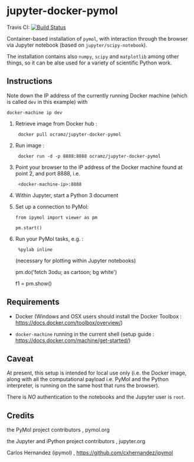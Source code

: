 # jupyter-docker-pymol

Travis CI: [![Build Status](https://travis-ci.org/ocramz/jupyter-docker-pymol.svg?branch=master)](https://travis-ci.org/ocramz/jupyter-docker-pymol)

Container-based installation of `pymol`, with interaction through the browser via Jupyter notebook (based on `jupyter/scipy-notebook`).

The installation contains also `numpy`, `scipy` and `matplotlib` among other things, so it can be alse used for a variety of scientific Python work.


## Instructions


Note down the IP address of the currently running Docker machine (which is called `dev` in this example) with 

    docker-machine ip dev


1. Retrieve image from Docker hub :

        docker pull ocramz/jupyter-docker-pymol


2. Run image :
  
        docker run -d -p 8888:8888 ocramz/jupyter-docker-pymol

3. Point your browser to the IP address of the Docker machine found at point 2, and port 8888, i.e.

        <docker-machine-ip>:8888

4. Within Jupyter, start a Python 3 document

5. Set up a connection to PyMol:

    `from ipymol import viewer as pm`

    `pm.start()`

6. Run your PyMol tasks, e.g. :

        %pylab inline 

    (necessary for plotting within Jupyter notebooks)

    pm.do('fetch 3odu; as cartoon; bg white')

    f1 = pm.show()







## Requirements

* Docker (Windows and OSX users should install the Docker Toolbox : https://docs.docker.com/toolbox/overview/)

* `docker-machine` running in the current shell (setup guide : https://docs.docker.com/machine/get-started/)



## Caveat

At present, this setup is intended for local use only (i.e. the Docker image, along with all the computational payload i.e. PyMol and the Python interpreter, is running on the same host that runs the browser). 

There is *NO* authentication to the notebooks and the Jupyter user is `root`.





## Credits

the PyMol project contributors , pymol.org

the Jupyter and iPython project contributors , jupyter.org

Carlos Hernandez (ipymol) , https://github.com/cxhernandez/ipymol